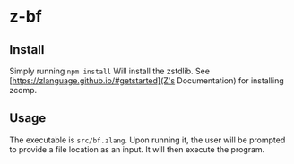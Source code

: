 # z-bf

## Install
Simply running `npm install` Will install the zstdlib. See [https://zlanguage.github.io/#getstarted](Z's Documentation) for installing zcomp.

## Usage
The executable is `src/bf.zlang`. Upon running it, the user will be prompted to provide a file location as an input. It will then execute the program.
